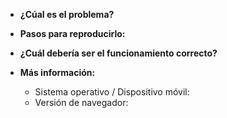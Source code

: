 <!--
Muchas gracias por tu paciencia y tu ayuda. Si estás reportando una nueva entrada,
por favor comprueba que no hay ninguna duplicada ya abierta. Puedes asegurarte
buscando en el listado en este repositorio. Si hay un duplicado por favor cierra tu
issue y comenta en la ya existente.

Si se trata de un bug, por favor edita su descripción según la plantilla que
incluimos a continuación. Si se trata de un bug visual, por favor adjunta una
captura de pantalla o un gif del problema. Gracias!!!.

---------------------------------------------------
REPORTE DE BUG
---------------------------------------------------
Por favor usa las siguientes preguntas para proporcionarnos toda la información posible.
NO hace falta que incluyas la plantilla en caso de sugerencias o peticiones.
-->

- **¿Cúal es el problema?**

- **Pasos para reproducirlo:**

- **¿Cuál debería ser el funcionamiento correcto?**

- **Más información:**
    - Sistema operativo / Dispositivo móvil:
    - Versión de navegador:

